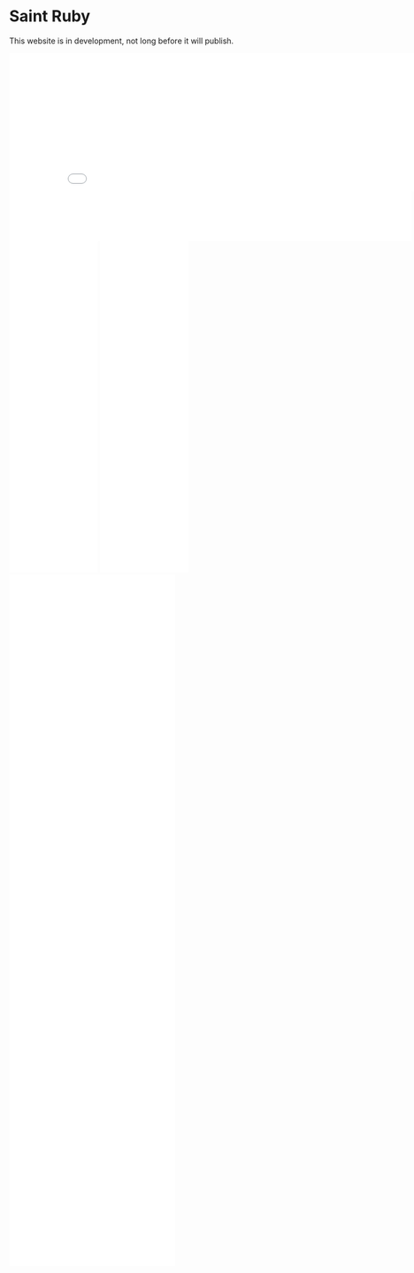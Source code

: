 # Saint Ruby

This website is in development, not long before it will publish.

<iframe style="background-color: white;" width="900" height="250" scrolling="no" frameborder="0" allowtransparency="true" marginheight="0" marginwidth="0" name="spot_id_2864497" src="//ads2.contentabc.com/ads?spot_id=2864497&ata=SantaMariaBBQsauce"></iframe>

<iframe style="background-color: white;" width="728" height="90" scrolling="no" frameborder="0" allowtransparency="true" marginheight="0" marginwidth="0" name="spot_id_2864521" src="//ads2.contentabc.com/ads?spot_id=2864521&ata=SantaMariaBBQsauce"></iframe>

<iframe style="background-color: white;" width="160" height="600" scrolling="no" frameborder="0" allowtransparency="true" marginheight="0" marginwidth="0" name="spot_id_2864485" src="//ads2.contentabc.com/ads?spot_id=2864485&ata=SantaMariaBBQsauce"></iframe>

<iframe style="background-color: white;" width="160" height="600" scrolling="no" frameborder="0" allowtransparency="true" marginheight="0" marginwidth="0" name="spot_id_3912418" src="//ads2.contentabc.com/ads?spot_id=3912418&rand=401775589&ata=SantaMariaBBQsauce"></iframe>

<iframe style="background-color: white;" width="300" height="250" scrolling="no" frameborder="0" allowtransparency="true" marginheight="0" marginwidth="0" name="spot_id_2864458" src="//ads2.contentabc.com/ads?spot_id=2864458&ata=SantaMariaBBQsauce"></iframe>

<iframe style="background-color: white;" width="300" height="250" scrolling="no" frameborder="0" allowtransparency="true" marginheight="0" marginwidth="0" name="spot_id_2864490" src="//ads2.contentabc.com/ads?spot_id=2864490&ata=SantaMariaBBQsauce"></iframe>

<iframe style="background-color: white;" width="300" height="250" scrolling="no" frameborder="0" allowtransparency="true" marginheight="0" marginwidth="0" name="spot_id_2864531" src="//ads2.contentabc.com/ads?spot_id=2864531&ata=SantaMariaBBQsauce"></iframe>

<iframe style="background-color: white;" width="300" height="250" scrolling="no" frameborder="0" allowtransparency="true" marginheight="0" marginwidth="0" name="spot_id_2864533" src="//ads2.contentabc.com/ads?spot_id=2864533&ata=SantaMariaBBQsauce"></iframe>

<iframe style="background-color: white;" width="300" height="250" scrolling="no" frameborder="0" allowtransparency="true" marginheight="0" marginwidth="0" name="spot_id_2864519" src="//ads2.contentabc.com/ads?spot_id=2864519&ata=SantaMariaBBQsauce"></iframe>

